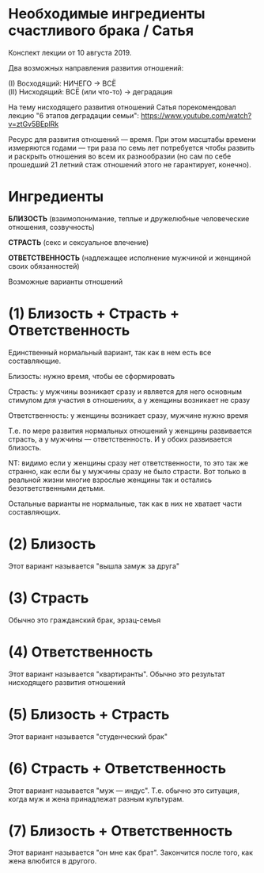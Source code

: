 # Необходимые ингредиенты счастливого брака / Сатья

Конспект лекции от 10 августа 2019.

Два возможных направления развития отношений:

(I) Восходящий: НИЧЕГО -> ВСЁ
<br>
(II) Нисходящий: ВСЁ (или что-то) -> деградация

На тему нисходящего развития отношений Сатья порекомендовал лекцию "6 этапов деградации семьи": https://www.youtube.com/watch?v=ztGv5BEplRk

Ресурс для развития отношений — время. При этом масштабы времени измеряются годами — три раза по семь лет потребуется чтобы развить и раскрыть отношения во всем их разнообразии (но сам по себе прошедший 21 летний стаж отношений этого не гарантирует, конечно).


# Ингредиенты

**БЛИЗОСТЬ** (взаимопонимание, теплые и дружелюбные человеческие отношения, созвучность)

**СТРАСТЬ** (секс и сексуальное влечение)

**ОТВЕТСТВЕННОСТЬ** (надлежащее исполнение мужчиной и женщиной своих обязанностей)


Возможные варианты отношений

# (1) Близость + Страсть + Ответственность

Единственный нормальный вариант, так как в нем есть все составляющие.

Близость: нужно время, чтобы ее сформировать

Страсть: у мужчины возникает сразу и является для него основным стимулом для участия в отношениях, а у женщины возникает не сразу

Ответственность: у женщины возникает сразу, мужчине нужно время

Т.е. по мере развития нормальных отношений у женщины развивается страсть, а у мужчины — ответственность. И у обоих развивается близость.

NT: видимо если у женщины сразу нет ответственности, то это так же странно, как если бы у мужчины сразу не было страсти. Вот только в реальной жизни многие взрослые женщины так и остались безответственными детьми.

Остальные варианты не нормальные, так как в них не хватает части составляющих.


# (2) Близость

Этот вариант называется "вышла замуж за друга"


# (3) Страсть

Обычно это гражданский брак, эрзац-семья


# (4) Ответственность

Этот вариант называется "квартиранты". Обычно это результат нисходящего развития отношений


# (5) Близость + Страсть

Этот вариант называется "студенческий брак"


# (6) Страсть + Ответственность

Этот вариант называется "муж — индус". Т.е. обычно это ситуация, когда муж и жена принадлежат разным культурам.


# (7) Близость + Ответственность

Этот вариант называется "он мне как брат". Закончится после того, как жена влюбится в другого.
